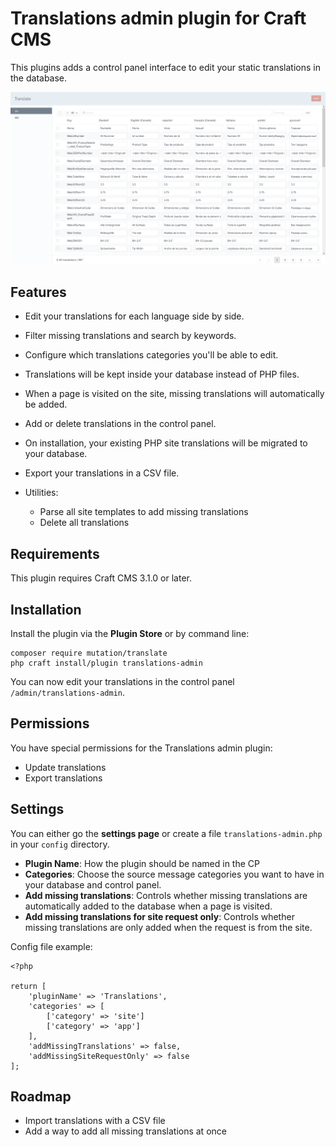 # Translations admin plugin for Craft CMS

This plugins adds a control panel interface to edit your static translations in the database. 

![Screenshot](./img/translate-plugin-screenhot.png)

## Features

- Edit your translations for each language side by side.

- Filter missing translations and search by keywords.

- Configure which translations categories you'll be able to edit.

- Translations will be kept inside your database instead of PHP files.

- When a page is visited on the site, missing translations will automatically be added.

- Add or delete translations in the control panel.

- On installation, your existing PHP site translations will be migrated to your database.

- Export your translations in a CSV file.

- Utilities:

    - Parse all site templates to add missing translations
    - Delete all translations

## Requirements

This plugin requires Craft CMS 3.1.0 or later.

## Installation

Install the plugin via the **Plugin Store** or by command line:
```
composer require mutation/translate
php craft install/plugin translations-admin
```

You can now edit your translations in the control panel `/admin/translations-admin`.

## Permissions

You have special permissions for the Translations admin plugin:
- Update translations
- Export translations

## Settings

You can either go the **settings page** or create a file `translations-admin.php` in your `config` directory.

- **Plugin Name**: How the plugin should be named in the CP
- **Categories**: Choose the source message categories you want to have in your database and control panel.
- **Add missing translations**: Controls whether missing translations are automatically added to the database when a page is visited.
- **Add missing translations for site request only**: Controls whether missing translations are only added when the request is from the site.

Config file example:
```
<?php

return [
    'pluginName' => 'Translations',
    'categories' => [
        ['category' => 'site']
        ['category' => 'app']
    ],
    'addMissingTranslations' => false,
    'addMissingSiteRequestOnly' => false
];
```

## Roadmap

- Import translations with a CSV file
- Add a way to add all missing translations at once 
